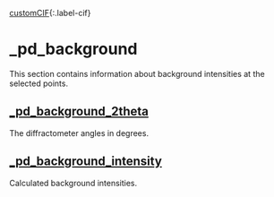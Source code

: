 [0]: #
[1]: https://www.iucr.org/resources/cif/dictionaries/cif_core
[2]: https://www.iucr.org/__data/iucr/cifdic_html/1/cif_pd.dic/index.html

[customCIF][0]{:.label-cif}

# _pd_background

This section contains information about background intensities at the selected points.

## [\_pd_background_2theta](#)

The diffractometer angles in degrees.

## [\_pd_background_intensity](#)

Calculated background intensities.
